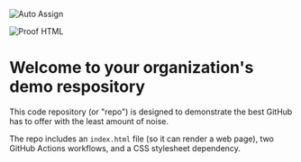 ![Auto Assign](https://github.com/malipor-ir/demo-repository/actions/workflows/auto-assign.yml/badge.svg)

![Proof HTML](https://github.com/malipor-ir/demo-repository/actions/workflows/proof-html.yml/badge.svg)

# Welcome to your organization's demo respository
This code repository (or "repo") is designed to demonstrate the best GitHub has to offer with the least amount of noise.

The repo includes an `index.html` file (so it can render a web page), two GitHub Actions workflows, and a CSS stylesheet dependency.
